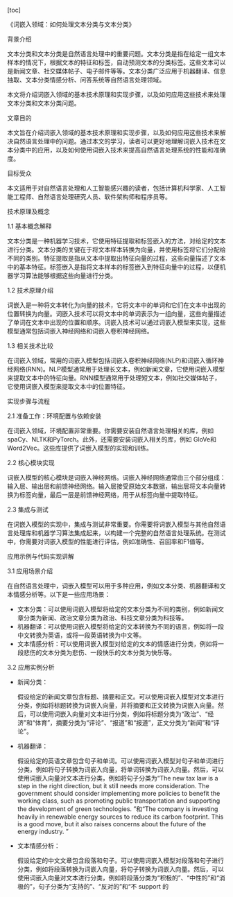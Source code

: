 
[toc]                    
                
                
《词嵌入领域：如何处理文本分类与文本分类》

背景介绍

文本分类和文本分类是自然语言处理中的重要问题。文本分类是指在给定一组文本样本的情况下，根据文本的特征和标签，自动预测文本的分类标签。这些文本可以是新闻文章、社交媒体帖子、电子邮件等等。文本分类广泛应用于机器翻译、信息抽取、文本分类情感分析、问答系统等自然语言处理领域。

本文将介绍词嵌入领域的基本技术原理和实现步骤，以及如何应用这些技术来处理文本分类和文本分类问题。

文章目的

本文旨在介绍词嵌入领域的基本技术原理和实现步骤，以及如何应用这些技术来解决自然语言处理中的问题。通过本文的学习，读者可以更好地理解词嵌入技术在文本分类中的应用，以及如何使用词嵌入技术来提高自然语言处理系统的性能和准确度。

目标受众

本文适用于对自然语言处理和人工智能感兴趣的读者，包括计算机科学家、人工智能工程师、自然语言处理研究人员、软件架构师和程序员等。

技术原理及概念

1.1 基本概念解释

文本分类是一种机器学习技术，它使用特征提取和标签嵌入的方法，对给定的文本进行分类。文本分类的关键在于将文本样本转换为向量，并使用标签将它们分配给不同的类别。特征提取是指从文本中提取出特征向量的过程，这些向量描述了文本中的基本特征。标签嵌入是指将文本样本的标签嵌入到特征向量中的过程，以便机器学习算法能够根据这些向量进行分类。

1.2 技术原理介绍

词嵌入是一种将文本转化为向量的技术，它将文本中的单词和它们在文本中出现的位置转换为向量。词嵌入技术可以将文本中的单词表示为一组向量，这些向量描述了单词在文本中出现的位置和顺序。词嵌入技术可以通过词嵌入模型来实现，这些模型通常包括词嵌入神经网络和词嵌入卷积神经网络。

1.3 相关技术比较

在词嵌入领域，常用的词嵌入模型包括词嵌入卷积神经网络(NLP)和词嵌入循环神经网络(RNN)。NLP模型通常用于处理长文本，例如新闻文章，它使用词嵌入模型来提取文本中的特征向量。RNN模型通常用于处理短文本，例如社交媒体帖子，它使用词嵌入模型来提取文本中的位置特征。

实现步骤与流程

2.1 准备工作：环境配置与依赖安装

在词嵌入领域，环境配置非常重要。你需要安装自然语言处理相关的库，例如spaCy、NLTK和PyTorch。此外，还需要安装词嵌入相关的库，例如 GloVe和Word2Vec。这些库提供了词嵌入模型的实现和训练。

2.2 核心模块实现

词嵌入模型的核心模块是词嵌入神经网络。词嵌入神经网络通常由三个部分组成：输入层、输出层和前馈神经网络。输入层接受原始文本数据，输出层将文本向量转换为标签向量，最后一层是前馈神经网络，用于从标签向量中提取特征。

2.3 集成与测试

在词嵌入模型的实现中，集成与测试非常重要。你需要将词嵌入模型与其他自然语言处理库和机器学习算法集成起来，以构建一个完整的自然语言处理系统。在测试中，你需要对词嵌入模型的性能进行评估，例如准确性、召回率和F1值等。

应用示例与代码实现讲解

3.1 应用场景介绍

在自然语言处理中，词嵌入模型可以用于多种应用，例如文本分类、机器翻译和文本情感分析等。以下是一些应用场景：

- 文本分类：可以使用词嵌入模型将给定的文本分类为不同的类别，例如新闻文章分类为新闻、政治文章分类为政治、科技文章分类为科技等。
- 机器翻译：可以使用词嵌入模型将给定的文本转换为不同的语言，例如将一段中文转换为英语，或将一段英语转换为中文等。
- 文本情感分析：可以使用词嵌入模型对给定的文本的情感进行分类，例如将一段悲伤的文本分类为悲伤、一段快乐的文本分类为快乐等。

3.2 应用实例分析

- 新闻分类：

   假设给定的新闻文章包含标题、摘要和正文。可以使用词嵌入模型对文本进行分类，例如将标题转换为词嵌入向量，并将摘要和正文转换为词嵌入向量。然后，可以使用词嵌入向量对文本进行分类，例如将标题分类为“政治”、“经济”和“体育”，摘要分类为“评论”、“报道”和“报道”，正文分类为“新闻”和“评论”。

- 机器翻译：

   假设给定的英语文章包含句子和单词。可以使用词嵌入模型对句子和单词进行分类，例如将句子转换为词嵌入向量，将单词转换为词嵌入向量。然后，可以使用词嵌入向量对文本进行分类，例如将句子分类为“The new tax law is a step in the right direction, but it still needs more consideration. The government should consider implementing more policies to benefit the working class, such as promoting public transportation and supporting the development of green technologies. ”和“The company is investing heavily in renewable energy sources to reduce its carbon footprint. This is a good move, but it also raises concerns about the future of the energy industry. ”

- 文本情感分析：

   假设给定的中文文章包含段落和句子。可以使用词嵌入模型对段落和句子进行分类，例如将段落转换为词嵌入向量，将句子转换为词嵌入向量。然后，可以使用词嵌入向量对文本进行分类，例如将段落分类为“积极的”、“中性的”和“消极的”，句子分类为“支持的”、“反对的”和“不 support 的

